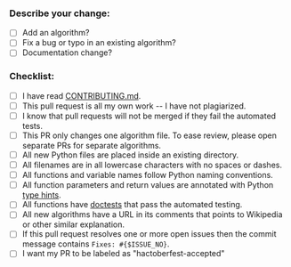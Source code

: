 ### **Describe your change:**



* [ ] Add an algorithm?
* [ ] Fix a bug or typo in an existing algorithm?
* [ ] Documentation change?

### **Checklist:**
* [ ] I have read [CONTRIBUTING.md](https://github.com/TheAlgorithms/Python/blob/master/CONTRIBUTING.md).
* [ ] This pull request is all my own work -- I have not plagiarized.
* [ ] I know that pull requests will not be merged if they fail the automated tests.
* [ ] This PR only changes one algorithm file.  To ease review, please open separate PRs for separate algorithms.
* [ ] All new Python files are placed inside an existing directory.
* [ ] All filenames are in all lowercase characters with no spaces or dashes.
* [ ] All functions and variable names follow Python naming conventions.
* [ ] All function parameters and return values are annotated with Python [type hints](https://docs.python.org/3/library/typing.html).
* [ ] All functions have [doctests](https://docs.python.org/3/library/doctest.html) that pass the automated testing.
* [ ] All new algorithms have a URL in its comments that points to Wikipedia or other similar explanation.
* [ ] If this pull request resolves one or more open issues then the commit message contains `Fixes: #{$ISSUE_NO}`.
* [ ] I want my PR to be labeled as "hactoberfest-accepted"
